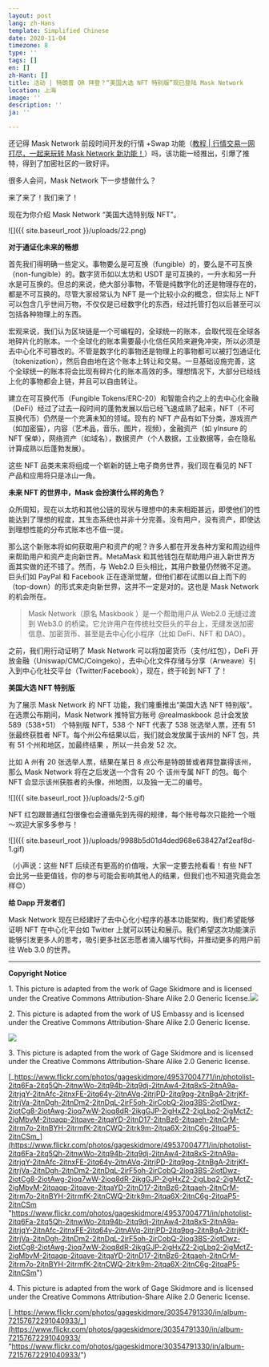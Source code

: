 ```yaml
---
layout: post
lang: zh-Hans
template: Simplified Chinese
date: 2020-11-04
timezone: 8
type: ''
tags: []
en: []
zh-Hant: []
title: 活动 | 特朗普 OR 拜登？“美国大选 NFT 特别版”现已登陆 Mask Network
location: 上海
image: ''
description: ''
ja: ''

---
```

还记得 Mask Network 前段时间开发的行情 +Swap 功能（[教程 \| 行情交易一网打尽，一起来玩转 Mask Network 新功能！](http://mp.weixin.qq.com/s?__biz=MzU4OTkwNDYzMw==&mid=2247485707&idx=1&sn=dbd489b48fb0cc27563d67ecc3f5e8e7&chksm=fdc7269dcab0af8b8425a54716533eebe6be0ae38ba1d87ca1433a8277d4df3048dcf775bf00&scene=21#wechat_redirect)）吗，该功能一经推出，引爆了推特，得到了加密社区的一致好评。

很多人会问，Mask Network 下一步想做什么？

来了来了！我们来了！

现在为你介绍 Mask Network “美国大选特别版 NFT”。

![]({{ site.baseurl_root }}/uploads/22.png)

**对于通证化未来的畅想**

首先我们得明确一些定义。事物要么是可互换（fungible）的，要么是不可互换（non-fungible）的。数字货币如以太坊和 USDT 是可互换的，一升水和另一升水是可互换的。但总的来说，绝大部分事物，不管是纯数字化的还是物理存在的，都是不可互换的。尽管大家经常认为 NFT 是一个比较小众的概念，但实际上 NFT 可以包含几乎世间万物，不仅仅是已经数字化的东西，经过托管打包以后甚至可以包括各种物理上的东西。

宏观来说，我们认为区块链是一个可编程的，全球统一的账本，会取代现在全球各地碎片化的账本。一个全球化的账本需要最小化信任风险来避免冲突，所以必须是去中心化不可篡改的。不管是数字化的事物还是物理上的事物都可以被打包通证化（tokenization），然后自由地在这个账本上转让和交易。一旦基础设施完善，这个全球统一的账本将会比现有碎片化的账本高效的多。理想情况下，大部分已经线上化的事物都会上链，并且可以自由转让。

建立在可互换代币（Fungible Tokens/ERC-20）和智能合约之上的去中心化金融（DeFi）经过了过去一段时间的蓬勃发展以后已经飞速成熟了起来，NFT（不可互换代币）仍然是一个充满未知的领域。现有的 NFT 产品有如下分类，游戏资产（如加密猫），内容（艺术品，音乐，图片，视频），金融资产（如 yInsure 的 NFT 保单），网络资产（如域名），数据资产（个人数据，工业数据等，会在隐私计算成熟以后蓬勃发展）。

这些 NFT 品类未来将组成一个崭新的链上电子商务世界，我们现在看见的 NFT 产品和应用将只是冰山一角。

**未来 NFT 的世界中，Mask 会扮演什么样的角色？**

众所周知，现在以太坊和其他公链的现状与理想中的未来相距甚远，即使他们的性能达到了理想的程度，其生态系统也并非十分完善。没有用户，没有资产，即使达到理想性能的分布式账本也不值一提。

那么这个新账本将如何获取用户和资产的呢？许多人都在开发各种方案和周边组件来帮助用户和资产走向新世界。MetaMask 和其他钱包在帮助用户进入新世界方面其实做的还不错了。然而，与 Web2.0 巨头相比，其用户数量仍然微不足道。巨头们如 PayPal 和 Facebook 正在逐渐觉醒，但他们都在试图以自上而下的（top-down）的形式来走向新世界，这并不一定是对的。这也是 Mask Network 的机会所在。

> Mask Network（原名 Maskbook ）是一个帮助用户从 Web2.0 无缝过渡到 Web3.0 的桥梁。它允许用户在传统社交巨头的平台上，无缝发送加密信息、加密货币、甚至是去中心化小程序（比如 DeFi、NFT 和 DAO）。

之前，我们用行动证明了 Mask Network 可以将加密货币（支付/红包），DeFi 开放金融（Uniswap/CMC/Coingeko），去中心化文件存储与分享（Arweave）引入到中心化社交平台（Twitter/Facebook），现在，终于轮到 NFT 了！

**美国大选 NFT 特别版**

为了展示 Mask Network 的 NFT 功能，我们隆重推出“美国大选 NFT 特别版”。在选票公布期间，Mask Network 推特官方账号 @realmaskbook 总计会发放 589（538+51） 个特别版 NFT，538 个 NFT 代表了 538 张选举人票，还有 51 张最终获胜者 NFT。每个州公布结果以后，我们就会发放属于该州的 NFT 包，共有 51 个州和地区，加最终结果 ，所以一共会发 52 次。

比如 A 州有 20 张选举人票，结果在某日 8 点公布是特朗普或者拜登赢得该州，那么 Mask Network 将在之后发送一个含有 20 个 该州专属 NFT 的包。每个 NFT 会显示该州获胜者的头像，州地图，以及独一无二的编号。

![]({{ site.baseurl_root }}/uploads/2-5.gif)

NFT 红包跟普通红包很像也会遵循先到先得的规律，每个账号每次只能抢一个哦～欢迎大家多多参与！

![]({{ site.baseurl_root }}/uploads/9988b5d01d4ded968e638427af2eaf8d-1.gif)

（小声说：这些 NFT 后续还有更高的价值哦，大家一定要去抢看看！有些 NFT 会比另一些更值钱，你的参与可能会影响其他人的结果，但我们也不知道究竟会怎样😊）

**给 Dapp 开发者们**

Mask Network 现在已经建好了去中心化小程序的基本功能架构，我们希望能够证明 NFT 在中心化平台如 Twitter 上就可以转让和展示。我们希望这次功能演示能够引发更多人的思考，吸引更多社区志愿者涌入编写代码，并推动更多的用户前往 Web 3.0 的世界。

***

**Copyright Notice**

1\. This picture is adapted from the work of Gage Skidmore and is licensed under the Creative Commons Attribution-Share Alike 2.0 Generic license.![](https://commons.wikimedia.org/wiki/File:Donald_Trump_%2850042291358%29.jpg)

2\. This picture is adapted from the work of US Embassy and is licensed under the Creative Commons Attribution-Share Alike 2.0 Generic license.

![](https://commons.wikimedia.org/wiki/File:Joe_Biden_and_John_Key_July_2016.jpg)

3\. This picture is adapted from the work of Gage Skidmore and is licensed under the Creative Commons Attribution-Share Alike 2.0 Generic license.

[_https://www.flickr.com/photos/gageskidmore/49537004771/in/photolist-2itq6Fa-2itq5Qh-2itnwWo-2itq94b-2itq9dj-2itnAw4-2itq8xS-2itnA9a-2itrjqY-2itnAfc-2itnxFE-2itq64y-2itnAVq-2itrjPD-2itq9pg-2itnBgA-2itrjKf-2itrjVa-2itnDgh-2itnDm2-2itnDqL-2irF5oh-2irCobQ-2ioq3BS-2iotDwz-2iotCg8-2iotAwg-2ioq7wW-2ioq8dR-2ikgGJP-2igHxZ2-2igLbq2-2igMctZ-2igMbvM-2itqaqp-2itqave-2itqaYD-2itnD17-2itnBz6-2itqaeh-2itnCrM-2itrm7o-2itnBYH-2itrmfK-2itnCWQ-2itrk9m-2itqa6X-2itnC6g-2itqaP5-2itnCSm_](https://www.flickr.com/photos/gageskidmore/49537004771/in/photolist-2itq6Fa-2itq5Qh-2itnwWo-2itq94b-2itq9dj-2itnAw4-2itq8xS-2itnA9a-2itrjqY-2itnAfc-2itnxFE-2itq64y-2itnAVq-2itrjPD-2itq9pg-2itnBgA-2itrjKf-2itrjVa-2itnDgh-2itnDm2-2itnDqL-2irF5oh-2irCobQ-2ioq3BS-2iotDwz-2iotCg8-2iotAwg-2ioq7wW-2ioq8dR-2ikgGJP-2igHxZ2-2igLbq2-2igMctZ-2igMbvM-2itqaqp-2itqave-2itqaYD-2itnD17-2itnBz6-2itqaeh-2itnCrM-2itrm7o-2itnBYH-2itrmfK-2itnCWQ-2itrk9m-2itqa6X-2itnC6g-2itqaP5-2itnCSm "https://www.flickr.com/photos/gageskidmore/49537004771/in/photolist-2itq6Fa-2itq5Qh-2itnwWo-2itq94b-2itq9dj-2itnAw4-2itq8xS-2itnA9a-2itrjqY-2itnAfc-2itnxFE-2itq64y-2itnAVq-2itrjPD-2itq9pg-2itnBgA-2itrjKf-2itrjVa-2itnDgh-2itnDm2-2itnDqL-2irF5oh-2irCobQ-2ioq3BS-2iotDwz-2iotCg8-2iotAwg-2ioq7wW-2ioq8dR-2ikgGJP-2igHxZ2-2igLbq2-2igMctZ-2igMbvM-2itqaqp-2itqave-2itqaYD-2itnD17-2itnBz6-2itqaeh-2itnCrM-2itrm7o-2itnBYH-2itrmfK-2itnCWQ-2itrk9m-2itqa6X-2itnC6g-2itqaP5-2itnCSm")

4\. This picture is adapted from the work of Gage Skidmore and is licensed under the Creative Commons Attribution-Share Alike 2.0 Generic license.

[_https://www.flickr.com/photos/gageskidmore/30354791330/in/album-72157672291040933/_](https://www.flickr.com/photos/gageskidmore/30354791330/in/album-72157672291040933/ "https://www.flickr.com/photos/gageskidmore/30354791330/in/album-72157672291040933/")